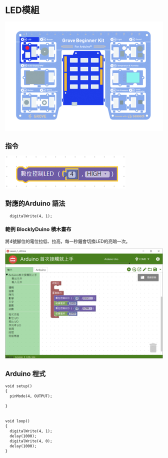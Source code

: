 # LED模組

![](../../../.gitbook/assets/01led.jpg)

## **指令**

![](../../../.gitbook/assets/lesson_1_led2.png)

## **對應的**Arduino 語法

```text
  digitalWrite(4, 1);
```

### 範例 BlocklyDuino 積木畫布

將4號腳位的電位拉低、拉高，每一秒鐘會切換LED的亮暗一次。

![](../../../.gitbook/assets/lesson_1_led%20%281%29.png)

## Arduino 程式

```text
void setup()
{
  pinMode(4, OUTPUT);

}


void loop()
{
  digitalWrite(4, 1);
  delay(1000);
  digitalWrite(4, 0);
  delay(1000);
}
```



